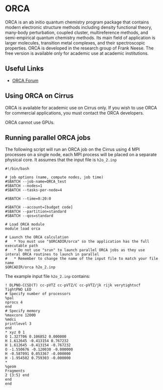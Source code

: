 # ORCA

ORCA is an ab initio quantum chemistry program package that contains
modern electronic structure methods including density functional theory,
many-body perturbation, coupled cluster, multireference methods, and
semi-empirical quantum chemistry methods. Its main field of application
is larger molecules, transition metal complexes, and their spectroscopic
properties. ORCA is developed in the research group of Frank Neese. The
free version is available only for academic use at academic
institutions.

## Useful Links

- [ORCA Forum](https://orcaforum.kofo.mpg.de/app.php/portal)

## Using ORCA on Cirrus

ORCA is available for academic use on Cirrus only. If you wish to use
ORCA for commercial applications, you must contact the ORCA developers.

ORCA cannot use GPUs.

## Running parallel ORCA jobs

The following script will run an ORCA job on the Cirrus using 4 MPI
processes on a single node, each MPI process will be placed on a
separate physical core. It assumes that the input file is `h2o_2.inp`

    #!/bin/bash

    # job options (name, compute nodes, job time)
    #SBATCH --job-name=ORCA_test
    #SBATCH --nodes=1
    #SBATCH --tasks-per-node=4

    #SBATCH --time=0:20:0

    #SBATCH --account=[budget code]
    #SBATCH --partition=standard
    #SBATCH --qos=standard

    # Load ORCA module
    module load orca

    # Launch the ORCA calculation
    #   * You must use "$ORCADIR/orca" so the application has the full executable path
    #   * Do not use "srun" to launch parallel ORCA jobs as they use interal ORCA routines to launch in parallel
    #   * Remember to change the name of the input file to match your file name
    $ORCADIR/orca h2o_2.inp

The example input file `h2o_2.inp` contains:

    ! DLPNO-CCSD(T) cc-pVTZ cc-pVTZ/C cc-pVTZ/jk rijk verytightscf TightPNO LED
    # Specify number of processors
    %pal
    nprocs 4
    end
    # Specify memory
    %maxcore 12000
    %mdci
    printlevel 3
    end
    * xyz 0 1
    O 1.327706 0.106852 0.000000
    H 1.612645 -0.413154 0.767232
    H 1.612645 -0.413154 -0.767232
    O -1.550676 -0.120030 -0.000000
    H -0.587091 0.053367 -0.000000
    H -1.954502 0.759303 -0.000000
    *
    %geom
    Fragments
    2 {3:5} end
    end
    end
